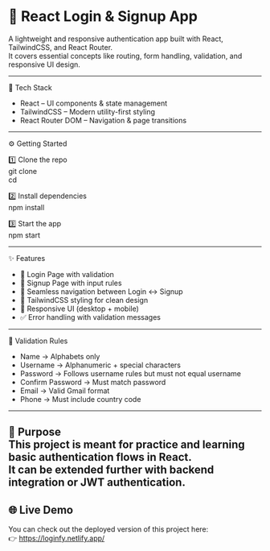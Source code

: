 # 🔐 React Login & Signup App  

A lightweight and responsive authentication app built with React, TailwindCSS, and React Router.  
It covers essential concepts like routing, form handling, validation, and responsive UI design.  

--------------------------------------------------------

🚀 Tech Stack  
- React – UI components & state management  
- TailwindCSS – Modern utility-first styling  
- React Router DOM – Navigation & page transitions  

--------------------------------------------------------

⚙️ Getting Started  

1️⃣ Clone the repo  
git clone <your-repo-url>  
cd <your-folder>  

2️⃣ Install dependencies  
npm install  

3️⃣ Start the app  
npm start  

--------------------------------------------------------

✨ Features  
- 🔑 Login Page with validation  
- 📝 Signup Page with input rules  
- 🔄 Seamless navigation between Login ↔ Signup  
- 🎨 TailwindCSS styling for clean design  
- 📱 Responsive UI (desktop + mobile)  
- ✅ Error handling with validation messages  

--------------------------------------------------------

🧪 Validation Rules  
- Name → Alphabets only  
- Username → Alphanumeric + special characters  
- Password → Follows username rules but must not equal username  
- Confirm Password → Must match password  
- Email → Valid Gmail format  
- Phone → Must include country code  

--------------------------------------------------------

📌 Purpose  
This project is meant for practice and learning basic authentication flows in React.  
It can be extended further with backend integration or JWT authentication.  
---------------------------------------------------------------
## 🌐 Live Demo  
You can check out the deployed version of this project here:  
👉 https://loginfy.netlify.app/

